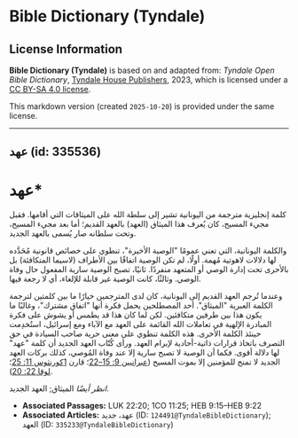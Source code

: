 # Bible Dictionary (Tyndale)

## License Information

**Bible Dictionary (Tyndale)** is based on and adapted from: _Tyndale Open Bible Dictionary_, [Tyndale House Publishers](https://tyndaleopenresources.com/), 2023, which is licensed under a [CC BY-SA 4.0 license](https://creativecommons.org/licenses/by-sa/4.0/legalcode.en).

This markdown version (created `2025-10-20`) is provided under the same license.



--------------------------------

## عهد (id: 335536)

عهد\*
=====

كلمة إنجليزية مترجمة من اليونانية تشير إلى سلطة الله على الميثاقات التي أقامها. فقبل مجيء المسيح، كان يُعرف هذا الميثاق (العهد) بالعهد القديم؛ أما بعد مجيء المسيح، وتحت سلطانه صار يُسمى بالعهد الجديد.

والكلمة اليونانية، التي تعني عمومًا "الوصية الأخيرة"، تنطوي على خصائص قانونية مُحَدَّده لها دلالات لاهوتية مُهمة. أولًا، لم تكن الوصية اتفاقًا بين الأطراف (لاسيما المتكافئة) بل بالأحرى تحت إدارة الوصي أو المتعهد منفردًا. ثانيًا، تصبح الوصية سارية المفعول حال وفاة الوصي. وثالثًا، كانت الوصية غير قابلة للإلغاء، أي لا رجعة فيها. 

وعندما تُرجم العهد القديم إلى اليونانية، كان لدى المترجمين خيارًا ما بين كلمتين لترجمة الكلمة العبرية "الميثاق". أحد المصطلحين يحمل فكرة أنها "اتفاق مشترك"، وغالبًا ما يكون هذا بين طرفين متكافئين. لكن لما كان هذا قد يطمس أو يشوش على فكرة المبادرة الإلهية في تعاملات الله القائمة على العهد مع الآباء ومع إسرائيل، استُخدِمت حينئذ الكلمة الأخرى. هذه الكلمة تنطوي على معنى حرية صاحب السيادة في حق التصرف باتخاذ قرارات ذاتية\-أحادية لإبرام العهد. ورأى كُتّاب العهد الجديد أن كلمة "عهد" لها دلالة أقوى. فكما أن الوصية لا تصبح سارية إلا عند وفاة المُوصي، كذلك بركات العهد الجديد لا تمنح للمؤمنين إلا بموت المسيح ([عبرانيين 9: 15–22](https://ref.ly/Heb9:15-Heb9:22)؛ قارن [1كورنثوس 11: 25](https://ref.ly/1Cor11:25)؛ [لوقا 22: 20](https://ref.ly/Luke22:20)).

*انظر أيضًا* الميثاق; العهد الجديد.

* **Associated Passages:** LUK 22:20; 1CO 11:25; HEB 9:15–HEB 9:22
* **Associated Articles:** عهد، جديد (ID: `124491@TyndaleBibleDictionary`); العهد (ID: `335233@TyndaleBibleDictionary`)

